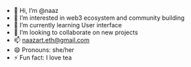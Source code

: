 - 👋 Hi, I’m @naaz
- 👀 I’m interested in web3 ecosystem and community building
- 🌱 I’m currently learning User interface
- 💞️ I’m looking to collaborate on new projects
- 📫 naazart.eth@gmail.com
- 😄 Pronouns: she/her
- ⚡ Fun fact: I love tea

<!---
naazart/naazart is a ✨ special ✨ repository because its `README.md` (this file) appears on your GitHub profile.
You can click the Preview link to take a look at your changes.
--->
